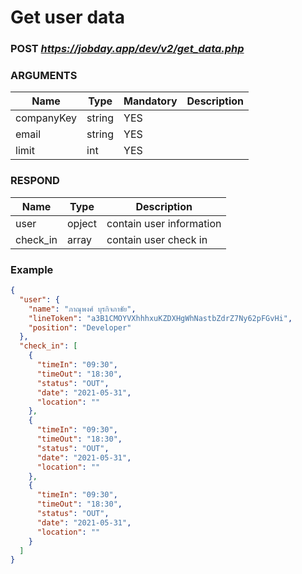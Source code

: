 
# Get user data
### POST <b><i>https://jobday.app/dev/v2/get_data.php</i></b>

### ARGUMENTS
|Name          |Type         |Mandatory  |Description  |
|--------------|-------------|-----------|-------------|
|companyKey    |string       |YES        |             |
|email         |string       |YES        |             |
|limit         |int          |YES        |             |
### RESPOND
|Name          |Type         |Description             |
|--------------|-------------|------------------------|
|user          |opject       |contain user information|
|check_in      |array        |contain user check in   |
### Example
``` json
{
  "user": {
    "name": "ภาณุพงศ์ บุรกิจภาชัย",
    "lineToken": "a3B1CMOYVXhhhxuKZDXHgWhNastbZdrZ7Ny62pFGvHi",
    "position": "Developer"
  },
  "check_in": [
    {
      "timeIn": "09:30",
      "timeOut": "18:30",
      "status": "OUT",
      "date": "2021-05-31",
      "location": ""
    },
    {
      "timeIn": "09:30",
      "timeOut": "18:30",
      "status": "OUT",
      "date": "2021-05-31",
      "location": ""
    },
    {
      "timeIn": "09:30",
      "timeOut": "18:30",
      "status": "OUT",
      "date": "2021-05-31",
      "location": ""
    }
  ]
}
```